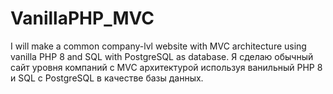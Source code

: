 # VanillaPHP_MVC
I will make a common company-lvl website with MVC architecture using vanilla PHP 8 and SQL with PostgreSQL as database. 
Я сделаю обычный сайт уровня компаний с MVC архитектурой используя ванильный PHP 8 и SQL с PostgreSQL в качестве базы данных.
